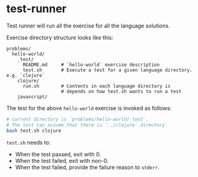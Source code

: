 # test-runner

Test runner will run all the exercise for all the language solutions.

Exercise directory structure looks like this:

    problems/
      hello-world/
        _test/
          README.md     # `hello-world` exercise description
          test.sh       # Execute a test for a given language directory. e.g. `clojure`
        clojure/
          run.sh        # Contents in each language directory is
                        # depends on how test.sh wants to run a test
        javascript/

The test for the above `hello-world` exercise is invoked as follows:

```sh
# current directory is `problems/hello-world/_test`.
# The test can assume that there is `../clojure` directory.
bash test.sh clojure
```

`test.sh` needs to:

* When the test passed, exit with 0.
* When the test failed, exit with non-0.
* When the test failed, provide the failure reason to `stderr`.
